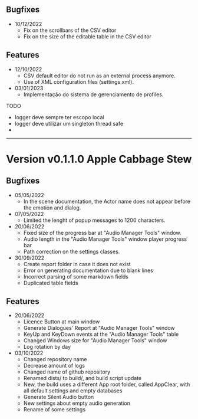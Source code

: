 ## Bugfixes
* 10/12/2022
  * Fix on the scrollbars of the CSV editor
  * Fix on the size of the editable table in the CSV editor


## Features
* 12/10/2022
  * CSV default editor do not run as an external process anymore.
  * Use of XML configuration files (settings.xml).
* 03/01/2023
  * Implementação do sistema de gerenciamento de profiles. 

TODO
  * logger deve sempre ter escopo local
  * logger deve utilizar um singleton thread safe
  * 

----

# Version v0.1.1.0 Apple Cabbage Stew

## Bugfixes
* 05/05/2022
  * In the scene documentation, the Actor name does not appear before the emotion and dialog.
* 07/05/2022
  * Limited the lenght of popup messages to 1200 characters.
* 20/06/2022
  * Fixed size of the progress bar at "Audio Manager Tools" window.
  * Audio length in the "Audio Manager Tools" window player progress bar
  * Path correction on the settings classes.
* 30/09/2022
  * Create report folder in case it does not exist
  * Error on generating documentation due to blank lines
  * Incorrect parsing of some markdown fields
  * Duplicated table fields

## Features
* 20/06/2022
  * Licence Button at main window
  * Generate Dialogues' Report at "Audio Manager Tools" window
  * KeyUp and KeyDown events at the "Audio Manager Tools" table
  * Changed Windows size for "Audio Manager Tools" window 
  * Log rotation by day
* 03/10/2022
  * Changed repository name
  * Decrease amount of logs
  * Changed name of github repository
  * Renamed dists/ to build/, and build script update
  * New, the build uses a different App root folder, called AppClear, with all default settings and empty databases
  * Generate Silent Audio button
  * New settings about empty audio generation
  * Rename of some settings

